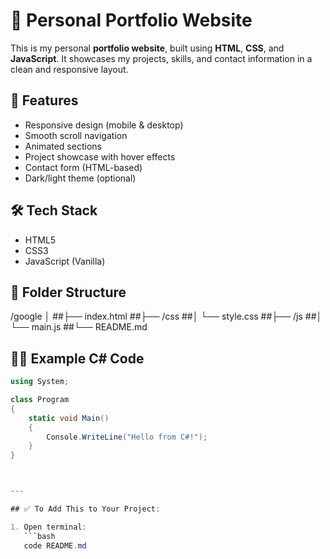 # 💼 Personal Portfolio Website

This is my personal **portfolio website**, built using **HTML**, **CSS**, and **JavaScript**. It showcases my projects, skills, and contact information in a clean and responsive layout.

## 🚀 Features

- Responsive design (mobile & desktop)
- Smooth scroll navigation
- Animated sections
- Project showcase with hover effects
- Contact form (HTML-based)
- Dark/light theme (optional)

## 🛠 Tech Stack

- HTML5
- CSS3
- JavaScript (Vanilla)

## 📂 Folder Structure
/google
│
##├── index.html
##├── /css
##│ └── style.css
##├── /js
##│ └── main.js
##└── README.md


## 👨‍💻 Example C# Code

```csharp
using System;

class Program
{
    static void Main()
    {
        Console.WriteLine("Hello from C#!");
    }
}



---

## ✅ To Add This to Your Project:

1. Open terminal:
   ```bash
   code README.md

